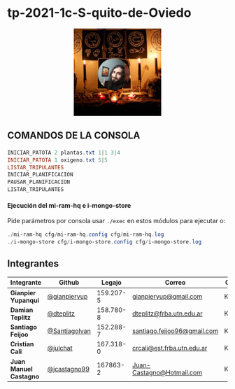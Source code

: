 # tp-2021-1c-S-quito-de-Oviedo

<p align="center"><img src="oviedo.jpg" width="200px"/></p>


## COMANDOS DE LA CONSOLA

````powershell
INICIAR_PATOTA 2 plantas.txt 1|1 3|4
INICIAR_PATOTA 1 oxigeno.txt 5|5
LISTAR_TRIPULANTES
INICIAR_PLANIFICACION
PAUSAR_PLANIFICACION
LISTAR_TRIPULANTES
````



#### Ejecución del  mi-ram-hq e i-mongo-store

Pide parámetros por consola usar `./exec` en estos módulos para ejecutar o:

````powershell
./mi-ram-hq cfg/mi-ram-hq.config cfg/mi-ram-hq.log
./i-mongo-store cfg/i-mongo-store.config cfg/i-mongo-store.log
````




## Integrantes

| Integrante | Github | Legajo | Correo | Curso
|--|--|--|--|--
| **Gianpier Yupanqui** | [@gianpieryup](https://www.github.com/gianpieryup) | 159.207-5 | gianpieryup@gmail.com | K3054
| **Damian Teplitz** | [@dteplitz](https://www.github.com/dteplitz) | 158.780-8 | dteplitz@frba.utn.edu.ar | K3154
| **Santiago Feijoo** | [@SantiagoIvan](https://github.com/SantiagoIvan) | 152.288-7 | santiago.feijoo96@gmail.com | K3153
| **Cristian Cali** | [@julchat](https://www.github.com/julchat) | 167.318-0 | crcali@est.frba.utn.edu.ar | K3052
| **Juan Manuel Castagno** | [@jcastagno99](https://www.github.com/jcastagno99) | 167863-2 | Juan-Castagno@Hotmail.com | K3054
